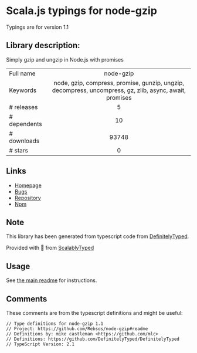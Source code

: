 
# Scala.js typings for node-gzip

Typings are for version 1.1

## Library description:
Simply gzip and ungzip in Node.js with promises

|                    |                 |
| ------------------ | :-------------: |
| Full name          | node-gzip |
| Keywords           | node, gzip, compress, promise, gunzip, ungzip, decompress, uncompress, gz, zlib, async, await, promises |
| # releases         | 5 |
| # dependents       | 10 |
| # downloads        | 93748 |
| # stars            | 0 |

## Links
- [Homepage](https://github.com/Rebsos/node-gzip#readme)
- [Bugs](https://github.com/Rebsos/node-gzip/issues)
- [Repository](https://github.com/Rebsos/node-gzip)
- [Npm](https://www.npmjs.com/package/node-gzip)
    


## Note
This library has been generated from typescript code from [DefinitelyTyped](https://definitelytyped.org).

Provided with :purple_heart: from [ScalablyTyped](https://github.com/oyvindberg/ScalablyTyped)

## Usage
See [the main readme](../../readme.md) for instructions.

## Comments

These comments are from the typescript definitions and might be useful:
```
// Type definitions for node-gzip 1.1
// Project: https://github.com/Rebsos/node-gzip#readme
// Definitions by: mike castleman <https://github.com/mlc>
// Definitions: https://github.com/DefinitelyTyped/DefinitelyTyped
// TypeScript Version: 2.1

```

